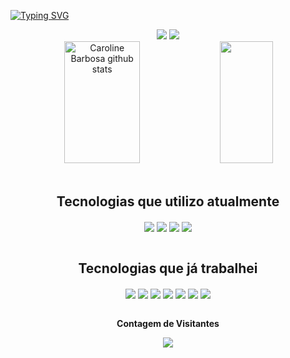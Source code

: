 [![Typing SVG](https://readme-typing-svg.herokuapp.com?font=Fira+Code&weight=100&size=50&pause=1000&color=D3F738&center=true&vCenter=true&width=1000&height=100&lines=Ol%C3%A1%2C+me+chamo+Cl%C3%A1udio+Marzo;Sou+de+Mau%C3%A9s+-+Amazonas)](https://git.io/typing-svg)

<div align="center"> 
  <a href="https://www.instagram.com/claudiomarzo.me/" target="_blank"><img src="https://img.shields.io/badge/-Instagram-%23E4405F?style=for-the-badge&logo=instagram&logoColor=white" target="_blank"></a>
  <a href="https://www.linkedin.com/in/cl%C3%A1udio-marzo-442627206/" target="_blank"><img src="https://img.shields.io/badge/-LinkedIn-%230077B5?style=for-the-badge&logo=linkedin&logoColor=white" target="_blank"></a> 
</div>

<div align="center">  
  <img width="49%" height="195px" src="https://github-readme-stats.vercel.app/api?username=ClaudioMarzo&show_icons=true&count_private=true&hide_border=true&title_color=ff91a4&icon_color=ff91a4&text_color=c9d1d9&bg_color=0d1117" alt="Caroline Barbosa github stats" /> 
  <img width="41%" height="195px" src="https://github-readme-stats.vercel.app/api/top-langs/?username=ClaudioMarzo&layout=compact&hide_border=true&title_color=ff91a4&text_color=ff91a4&bg_color=0d1117" />
</div>

<div style="display: inline_block" align="center"><br>
  <h2>Tecnologias que utilizo atualmente</h2>
  <img align="center"  src="https://img.shields.io/badge/Flutter-02569B?style=for-the-badge&logo=flutter&logoColor=white">
  <img align="center"  src="https://img.shields.io/badge/Dart-0175C2?style=for-the-badge&logo=dart&logoColor=white">
  <img align="center" src="https://img.shields.io/badge/SAP-0FAAFF?style=for-the-badge&logo=sap&logoColor=white">
  <img align="center" src="https://img.shields.io/badge/Azure_DevOps-0078D7?style=for-the-badge&logo=azure-devops&logoColor=white">
</div>

<div style="display: inline_block" align="center"><br>
  <h2>Tecnologias que já trabalhei</h2>
  <img align="center"  src="https://img.shields.io/badge/Java-ED8B00?style=for-the-badge&logo=java&logoColor=white">
  <img align="center"  src="https://img.shields.io/badge/JavaScript-F7DF1E?style=for-the-badge&logo=javascript&logoColor=black">
  <img align="center"  src="https://img.shields.io/badge/HTML5-E34F26?style=for-the-badge&logo=html5&logoColor=white">
  <img align="center"  src="https://img.shields.io/badge/CSS3-1572B6?style=for-the-badge&logo=css3&logoColor=white">
  <img align="center"  src="https://img.shields.io/badge/Python-14354C?style=for-the-badge&logo=python&logoColor=white">
  <img align="center"  src="https://img.shields.io/badge/C%23-239120?style=for-the-badge&logo=c-sharp&logoColor=white">
  <img align="center"  src="https://img.shields.io/badge/MongoDB-4EA94B?style=for-the-badge&logo=mongodb&logoColor=white">
     
</div>

<div align="center">
<br><p align="centre"><b>Contagem de Visitantes</b></p>  
<p align="center"><img align="center" src="https://profile-counter.glitch.me/{ClaudioMarzo}/count.svg" /></p> 
<br>
</div>

